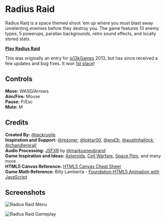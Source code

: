 # Radius Raid

Radius Raid is a space themed shoot 'em up where you must blast away unrelenting enemies before they destroy you. The game features 13 enemy types, 5 powerups, parallax backgrounds, retro sound effects, and locally stored stats.

[**Play Radius Raid**](https://jackrugile.com/radius-raid/)

This was originally an entry for [js13kGames](http://js13kgames.com) 2013, but has since received a few updates and bug fixes. It won [1st place](https://2013.js13kgames.com/#winners)!

## Controls

**Move:** WASD/Arrows\
**Aim/Fire:** Mouse\
**Pause:** P/Esc\
**Mute:** M

## Credits

**Created By:** [@jackrugile](https://twitter.com/jackrugile)\
**Inspiration and Support:** [@rezoner](https://twitter.com/rezoner), [@loktar00](https://twitter.com/loktar00), [@end3r](https://twitter.com/end3r), [@austinhallock](https://twitter.com/austinhallock), [@chandlerprall](https://twitter.com/chandlerprall)\
**Audio Processing:** [JSFXR](https://github.com/mneubrand/jsfxr) by [@markusneubrand](https://neubrand.org/)\
**Game Inspiration and Ideas:** [Asteroids](<https://en.wikipedia.org/wiki/Asteroids_(video_game)>), [Cell Warfare](http://armorgames.com/play/3204/cell-warfare), [Space Pips](http://armorgames.com/play/3097/space-pips), and many more\
**HTML5 Canvas Reference:** [HTML5 Canvas Cheat Sheet](https://simon.html5.org/dump/html5-canvas-cheat-sheet.html)\
**Game Math Reference:** Billy Lamberta - [Foundation HTML5 Animation with JavaScript](http://lamberta.github.io/html5-animation/)

## Screenshots

![Radius Raid Menu](http://jackrugile.com/radius-raid/images/menu-screenshot.png "Radius Raid Menu")

![Radius Raid Gameplay](http://jackrugile.com/radius-raid/images/gameplay-screenshot.png "Radius Raid Gameplay")
